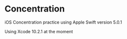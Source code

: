# Concentration
iOS Concentration practice using Apple Swift version 5.0.1

Using Xcode 10.2.1 at the moment
